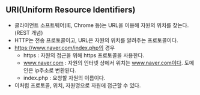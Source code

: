 ## URI(Uniform Resource Identifiers)

- 클라이언트 소프트웨어(IE, Chrome 등)는 URL을 이용해 자원의 위치를 찾는다.(REST 개념)
- HTTP는 전송 프로토콜이고, URL은 자원의 위치를 알려주는 프로토콜이다.
- https://www.naver.com/index.php의 경우
  - https : 자원의 접근을 위해 https 프로토콜을 사용한다.
  - www.naver.com : 자원의 인터넷 상에서 위치는 www.naver.com이다. 도메인은 ip주소로 변환된다.
  - index.php : 요청할 자원의 이름이다.
- 이처럼 프로토콜, 위치, 자원명으로 자원에 접근할 수 있다.



